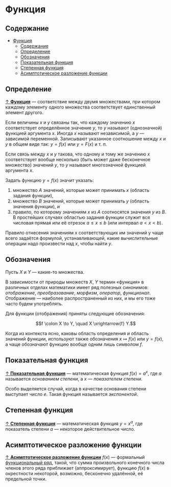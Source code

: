 # Функция

## Содержание

- [Функция](#функция)
  - [Содержание](#содержание)
  - [Определение](#определение)
  - [Обозначения](#обозначения)
  - [Показательная функция](#показательная-функция)
  - [Степенная функция](#степенная-функция)
  - [Асимптотическое разложение функции](#асимптотическое-разложение-функции)

## Определение

[↑ **Функция**](<https://ru.wikipedia.org/wiki/Функция_(математика)>) — соответствие между двумя множествами, при котором каждому элементу одного множества соответствует единственный элемент другого.

Если величины $x$ и $у$ связаны так, что каждому значению $x$ соответствует определённое значение $у$, то $у$ называют (однозначной) функцией аргумента $x$. Иногда $x$ называют независимой, а $у$ — зависимой переменной. Записывают указанное соотношение между $x$ и $у$ в общем виде так: $у = f(x)$ или $у = F(x)$ и т. п.

Если связь между $x$ и $у$ такова, что одному и тому же значению $x$ соответствует вообще несколько (быть может даже бесконечное множество) значений $у$, то $у$ называют многозначной функцией аргумента $x$.

Задать функцию $у = f(x)$ значит указать:

1. множество $А$ значений, которые может принимать $x$ (область задания функции),
2. множество $В$ значений, которые может принимать $у$ (область значения функции), и
3. правило, по которому значениям $x$ из $А$ соотносятся значения $у$ из $В$. В простейших случаях областью задания функции служит вся числовая прямая или её отрезок $а \leq x \leq b$ (или интервал $а < x < b$).

Правило отнесения значениям x соответствующих им значений у чаще всего задаётся формулой, устанавливающей, какие вычислительные операции надо произвести над $x$, чтобы найти $у$.

## Обозначения

Пусть $X$ и $Y$ — какие-то множества.

В зависимости от природы множеств $X$, $Y$ термин «функция» в различных отделах математики имеет ряд полезных синонимов: _отображение_, _преобразование_, _морфизм_, _оператор_, _функционал_. Отображение — наиболее распространенный из них, и мы его тоже часто будем употреблять.

Для функции (отображения) приняты следующие обозначения:

$$f \colon X \to Y, \quad X \xrightarrow{f} Y.$$

Когда из контекста ясно, каковы область определения и область значений функции, используют также обозначения $x \mapsto f(x)$ или $y = f(x)$, а чаще обозначают функцию вообще одним лишь символом $f$.

## Показательная функция

[↑ **Показательная функция**](https://ru.wikipedia.org/wiki/Показательная_функция) — математическая функция $f(x) = a^x$, где $a$ называется _основанием степени_, а $x$ — _показателем степени_.

Особо выделяется случай, когда в качестве основания степени выступает число $e$. Такая функция называется _экспонентой_.

## Степенная функция

[↑ **Степенная функция**](https://ru.wikipedia.org/wiki/Степенная_функция) — математическая функция $y = x^a$, где показатель степени $a$ — некоторое действительное число.

## Асимптотическое разложение функции

[↑ **Асимптотическое разложение функции**](https://ru.wikipedia.org/wiki/Асимптотическое_разложение) $f(x)$ — формальный [функциональный ряд](ряд.md#функциональный-ряд), такой, что сумма произвольного конечного числа членов этого ряда приближает (аппроксимирует), функцию $f(x)$ в окрестности некоторой, возможно, бесконечно удалённой, её предельной точки.
